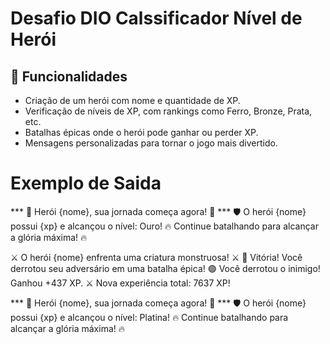 # Desafio DIO Calssificador Nível de Herói

## 📜 Funcionalidades

- Criação de um herói com nome e quantidade de XP.
- Verificação de níveis de XP, com rankings como Ferro, Bronze, Prata, etc.
- Batalhas épicas onde o herói pode ganhar ou perder XP.
- Mensagens personalizadas para tornar o jogo mais divertido.

# Exemplo de Saida

*** 🌟 Herói {nome}, sua jornada começa agora! 🌟 ***
🛡️ O herói {nome} possui {xp} e alcançou o nível: Ouro!
🔥 Continue batalhando para alcançar a glória máxima! 🔥

⚔️ O herói {nome} enfrenta uma criatura monstruosa! ⚔️
🎉 Vitória! Você derrotou seu adversário em uma batalha épica!
🟢 Você derrotou o inimigo! Ganhou +437 XP.
⚔️ Nova experiência total: 7637 XP!

*** 🌟 Herói {nome}, sua jornada começa agora! 🌟 ***
🛡️ O herói {nome} possui {xp} e alcançou o nível: Platina!
🔥 Continue batalhando para alcançar a glória máxima! 🔥

